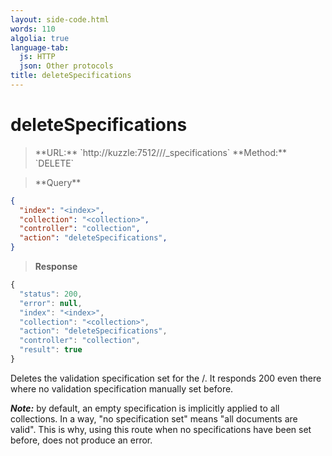 ```yaml
---
layout: side-code.html
words: 110
algolia: true
language-tab:
  js: HTTP
  json: Other protocols
title: deleteSpecifications
---
```


# deleteSpecifications

<blockquote class="js">
<p>
**URL:** `http://kuzzle:7512/<index>/<collection>/_specifications`  
**Method:** `DELETE`
</p>
</blockquote>

<blockquote class="json">
<p>
**Query**
</p>
</blockquote>

```json
{
  "index": "<index>",
  "collection": "<collection>",
  "controller": "collection",
  "action": "deleteSpecifications",
}
```

>**Response**

```javascript
{
  "status": 200,
  "error": null,
  "index": "<index>",
  "collection": "<collection>",
  "action": "deleteSpecifications",
  "controller": "collection",
  "result": true
}
```

Deletes the validation specification set for the <index>/<collection>.
It responds 200 even there where no validation specification manually set before.

***Note:*** by default, an empty specification is implicitly applied to all collections. In a way, "no specification set" means "all documents are valid". This is why, using this route when no specifications have been set before, does not produce an error.
